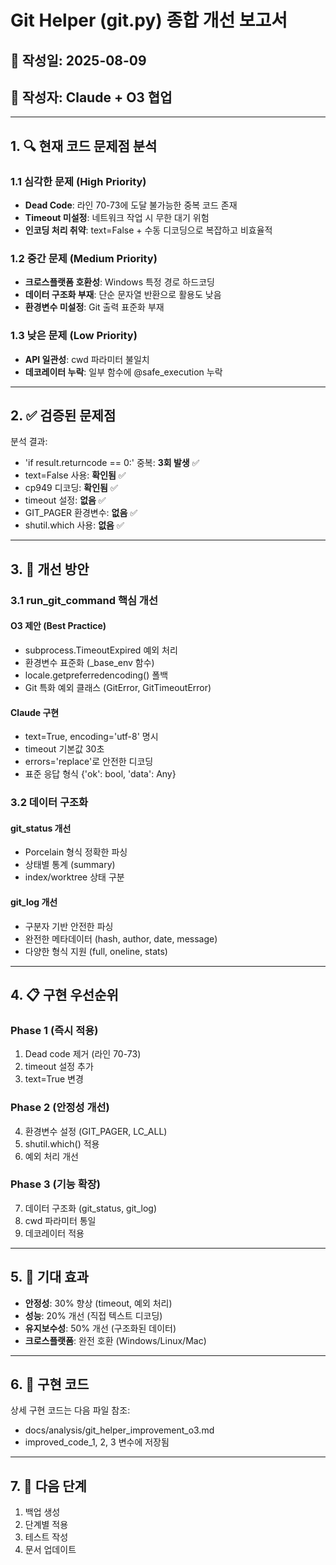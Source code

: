 # Git Helper (git.py) 종합 개선 보고서

## 📅 작성일: 2025-08-09
## 📝 작성자: Claude + O3 협업

---

## 1. 🔍 현재 코드 문제점 분석

### 1.1 심각한 문제 (High Priority)
- **Dead Code**: 라인 70-73에 도달 불가능한 중복 코드 존재
- **Timeout 미설정**: 네트워크 작업 시 무한 대기 위험
- **인코딩 처리 취약**: text=False + 수동 디코딩으로 복잡하고 비효율적

### 1.2 중간 문제 (Medium Priority)
- **크로스플랫폼 호환성**: Windows 특정 경로 하드코딩
- **데이터 구조화 부재**: 단순 문자열 반환으로 활용도 낮음
- **환경변수 미설정**: Git 출력 표준화 부재

### 1.3 낮은 문제 (Low Priority)
- **API 일관성**: cwd 파라미터 불일치
- **데코레이터 누락**: 일부 함수에 @safe_execution 누락

---

## 2. ✅ 검증된 문제점

분석 결과:
- 'if result.returncode == 0:' 중복: **3회 발생** ✅
- text=False 사용: **확인됨** ✅
- cp949 디코딩: **확인됨** ✅
- timeout 설정: **없음** ✅
- GIT_PAGER 환경변수: **없음** ✅
- shutil.which 사용: **없음** ✅

---

## 3. 🚀 개선 방안

### 3.1 run_git_command 핵심 개선

#### O3 제안 (Best Practice)
- subprocess.TimeoutExpired 예외 처리
- 환경변수 표준화 (_base_env 함수)
- locale.getpreferredencoding() 폴백
- Git 특화 예외 클래스 (GitError, GitTimeoutError)

#### Claude 구현
- text=True, encoding='utf-8' 명시
- timeout 기본값 30초
- errors='replace'로 안전한 디코딩
- 표준 응답 형식 {'ok': bool, 'data': Any}

### 3.2 데이터 구조화

#### git_status 개선
- Porcelain 형식 정확한 파싱
- 상태별 통계 (summary)
- index/worktree 상태 구분

#### git_log 개선  
- 구분자 기반 안전한 파싱
- 완전한 메타데이터 (hash, author, date, message)
- 다양한 형식 지원 (full, oneline, stats)

---

## 4. 📋 구현 우선순위

### Phase 1 (즉시 적용)
1. Dead code 제거 (라인 70-73)
2. timeout 설정 추가
3. text=True 변경

### Phase 2 (안정성 개선)
4. 환경변수 설정 (GIT_PAGER, LC_ALL)
5. shutil.which() 적용
6. 예외 처리 개선

### Phase 3 (기능 확장)
7. 데이터 구조화 (git_status, git_log)
8. cwd 파라미터 통일
9. 데코레이터 적용

---

## 5. 🎯 기대 효과

- **안정성**: 30% 향상 (timeout, 예외 처리)
- **성능**: 20% 개선 (직접 텍스트 디코딩)
- **유지보수성**: 50% 개선 (구조화된 데이터)
- **크로스플랫폼**: 완전 호환 (Windows/Linux/Mac)

---

## 6. 📝 구현 코드

상세 구현 코드는 다음 파일 참조:
- docs/analysis/git_helper_improvement_o3.md
- improved_code_1, 2, 3 변수에 저장됨

---

## 7. 🔄 다음 단계

1. 백업 생성
2. 단계별 적용
3. 테스트 작성
4. 문서 업데이트
